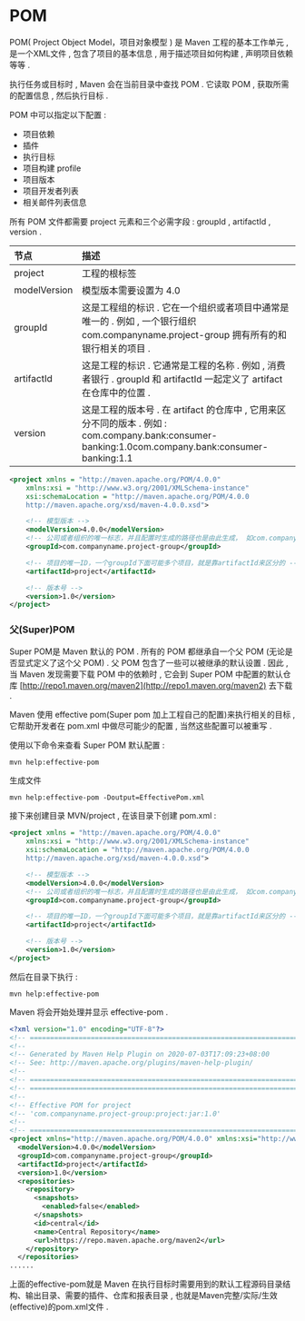 # POM

POM\( Project Object Model，项目对象模型 \) 是 Maven 工程的基本工作单元 , 是一个XML文件 , 包含了项目的基本信息 , 用于描述项目如何构建 , 声明项目依赖等等 .

执行任务或目标时 , Maven 会在当前目录中查找 POM . 它读取 POM , 获取所需的配置信息 , 然后执行目标 .

POM 中可以指定以下配置 :

* 项目依赖
* 插件
* 执行目标
* 项目构建 profile
* 项目版本
* 项目开发者列表
* 相关邮件列表信息

所有 POM 文件都需要 project 元素和三个必需字段 : groupId , artifactId , version .

| 节点 | 描述 |
| :--- | :--- |
| project | 工程的根标签 |
| modelVersion | 模型版本需要设置为 4.0 |
| groupId | 这是工程组的标识 . 它在一个组织或者项目中通常是唯一的 . 例如 , 一个银行组织 com.companyname.project-group 拥有所有的和银行相关的项目 . |
| artifactId | 这是工程的标识 . 它通常是工程的名称 . 例如 , 消费者银行 . groupId 和 artifactId 一起定义了 artifact 在仓库中的位置 . |
| version | 这是工程的版本号 . 在 artifact 的仓库中 , 它用来区分不同的版本 . 例如 : com.company.bank:consumer-banking:1.0com.company.bank:consumer-banking:1.1 |

```XML
<project xmlns = "http://maven.apache.org/POM/4.0.0"
    xmlns:xsi = "http://www.w3.org/2001/XMLSchema-instance"
    xsi:schemaLocation = "http://maven.apache.org/POM/4.0.0
    http://maven.apache.org/xsd/maven-4.0.0.xsd">

    <!-- 模型版本 -->
    <modelVersion>4.0.0</modelVersion>
    <!-- 公司或者组织的唯一标志，并且配置时生成的路径也是由此生成， 如com.companyname.project-group，maven会将该项目打成的jar包放本地路径：/com/companyname/project-group -->
    <groupId>com.companyname.project-group</groupId>

    <!-- 项目的唯一ID，一个groupId下面可能多个项目，就是靠artifactId来区分的 -->
    <artifactId>project</artifactId>

    <!-- 版本号 -->
    <version>1.0</version>
</project>
```

### 父\(Super\)POM

Super POM是 Maven 默认的 POM . 所有的 POM 都继承自一个父 POM \(无论是否显式定义了这个父 POM\) . 父 POM 包含了一些可以被继承的默认设置 . 因此 , 当 Maven 发现需要下载 POM 中的依赖时 , 它会到 Super POM 中配置的默认仓库 [http://repo1.maven.org/maven2](http://repo1.maven.org/maven2) 去下载 .

Maven 使用 effective pom\(Super pom 加上工程自己的配置\)来执行相关的目标 , 它帮助开发者在 pom.xml 中做尽可能少的配置 , 当然这些配置可以被重写 .

使用以下命令来查看 Super POM 默认配置 :

```
mvn help:effective-pom
```

生成文件

```XML
mvn help:effective-pom -Doutput=EffectivePom.xml
```

接下来创建目录 MVN/project , 在该目录下创建 pom.xml :

```XML
<project xmlns = "http://maven.apache.org/POM/4.0.0"
    xmlns:xsi = "http://www.w3.org/2001/XMLSchema-instance"
    xsi:schemaLocation = "http://maven.apache.org/POM/4.0.0
    http://maven.apache.org/xsd/maven-4.0.0.xsd">

    <!-- 模型版本 -->
    <modelVersion>4.0.0</modelVersion>
    <!-- 公司或者组织的唯一标志，并且配置时生成的路径也是由此生成， 如com.companyname.project-group，maven会将该项目打成的jar包放本地路径：/com/companyname/project-group -->
    <groupId>com.companyname.project-group</groupId>

    <!-- 项目的唯一ID，一个groupId下面可能多个项目，就是靠artifactId来区分的 -->
    <artifactId>project</artifactId>

    <!-- 版本号 -->
    <version>1.0</version>
</project>
```

然后在目录下执行 :

```
mvn help:effective-pom
```

Maven 将会开始处理并显示 effective-pom .

```XML
<?xml version="1.0" encoding="UTF-8"?>
<!-- ====================================================================== -->
<!--                                                                        -->
<!-- Generated by Maven Help Plugin on 2020-07-03T17:09:23+08:00            -->
<!-- See: http://maven.apache.org/plugins/maven-help-plugin/                -->
<!--                                                                        -->
<!-- ====================================================================== -->
<!-- ====================================================================== -->
<!--                                                                        -->
<!-- Effective POM for project                                              -->
<!-- 'com.companyname.project-group:project:jar:1.0'                        -->
<!--                                                                        -->
<!-- ====================================================================== -->
<project xmlns="http://maven.apache.org/POM/4.0.0" xmlns:xsi="http://www.w3.org/2001/XMLSchema-instance" xsi:schemaLocation="http://maven.apache.org/POM/4.0.0 https://maven.apache.org/xsd/maven-4.0.0.xsd">
  <modelVersion>4.0.0</modelVersion>
  <groupId>com.companyname.project-group</groupId>
  <artifactId>project</artifactId>
  <version>1.0</version>
  <repositories>
    <repository>
      <snapshots>
        <enabled>false</enabled>
      </snapshots>
      <id>central</id>
      <name>Central Repository</name>
      <url>https://repo.maven.apache.org/maven2</url>
    </repository>
  </repositories>
......
```

上面的effective-pom就是 Maven 在执行目标时需要用到的默认工程源码目录结构、输出目录、需要的插件、仓库和报表目录 , 也就是Maven完整/实际/生效\(effective\)的pom.xml文件 .


